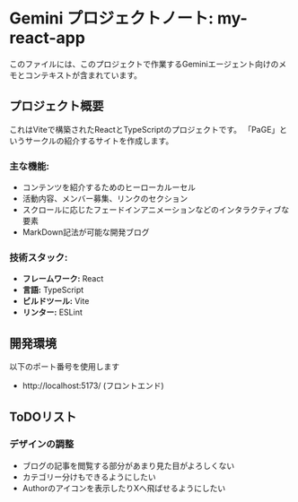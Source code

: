 # Gemini プロジェクトノート: my-react-app

このファイルには、このプロジェクトで作業するGeminiエージェント向けのメモとコンテキストが含まれています。

## プロジェクト概要

これはViteで構築されたReactとTypeScriptのプロジェクトです。
「PaGE」というサークルの紹介するサイトを作成します。

### 主な機能:
- コンテンツを紹介するためのヒーローカルーセル
- 活動内容、メンバー募集、リンクのセクション
- スクロールに応じたフェードインアニメーションなどのインタラクティブな要素
- MarkDown記法が可能な開発ブログ

### 技術スタック:
- **フレームワーク:** React
- **言語:** TypeScript
- **ビルドツール:** Vite
- **リンター:** ESLint

## 開発環境
以下のポート番号を使用します
- http://localhost:5173/ (フロントエンド)

## ToDOリスト

### デザインの調整
- ブログの記事を閲覧する部分があまり見た目がよろしくない
- カテゴリー分けもできるようにしたい
- Authorのアイコンを表示したりXへ飛ばせるようにしたい